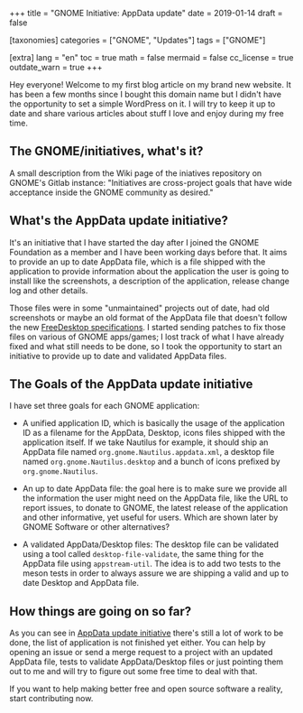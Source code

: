 +++
title = "GNOME Initiative: AppData update"
date = 2019-01-14
draft = false

[taxonomies]
categories = ["GNOME", "Updates"]
tags = ["GNOME"]

[extra]
lang = "en"
toc = true
math = false
mermaid = false
cc_license = true
outdate_warn = true
+++

Hey everyone! Welcome to my first blog article on my brand new website. It has been a few months since I bought this domain name but I didn't have the opportunity to set a simple WordPress on it. I will try to keep it up to date and share various articles about stuff I love and enjoy during my free time.

## The GNOME/initiatives, what's it?

A small description from the Wiki page of the iniatives repository on GNOME's Gitlab instance: "Initiatives are cross-project goals that have wide acceptance inside the GNOME community as desired."

## What's the AppData update initiative?

It's an initiative that I have started the day after I joined the GNOME Foundation as a member and I have been working days before that. It aims to provide an up to date AppData file, which is a file shipped with the application to provide information about the application the user is going to install like the screenshots, a description of the application, release change log and other details.

Those files were in some "unmaintained" projects out of date, had old screenshots or maybe an old format of the AppData file that doesn't follow the new [FreeDesktop specifications](https://freedesktop.org/software/appstream/docs/chap-Quickstart.html). I started sending patches to fix those files on various of GNOME apps/games; I lost track of what I have already fixed and what still needs to be done, so I took the opportunity to start an initiative to provide up to date and validated AppData files.

## The Goals of the AppData update initiative

I have set three goals for each GNOME application:

- A unified application ID, which is basically the usage of the application ID as a filename for the AppData, Desktop, icons files shipped with the application itself. If we take Nautilus for example, it should ship an AppData file named `org.gnome.Nautilus.appdata.xml`, a desktop file named `org.gnome.Nautilus.desktop` and a bunch of icons prefixed by `org.gnome.Nautilus`.

- An up to date AppData file: the goal here is to make sure we provide all the information the user might need on the AppData file, like the URL to report issues, to donate to GNOME, the latest release of the application and other informative, yet useful for users. Which are shown later by GNOME Software or other alternatives?

- A validated AppData/Desktop files: The desktop file can be validated using a tool called `desktop-file-validate`, the same thing for the AppData file using `appstream-util`. The idea is to add two tests to the meson tests in order to always assure we are shipping a valid and up to date Desktop and AppData file.

## How things are going on so far?

As you can see in [AppData update initiative](https://gitlab.gnome.org/GNOME/Initiatives/issues/8) there's still a lot of work to be done, the list of application is not finished yet either. You can help by opening an issue or send a merge request to a project with an updated AppData file, tests to validate AppData/Desktop files or just pointing them out to me and will try to figure out some free time to deal with that.

If you want to help making better free and open source software a reality, start contributing now.